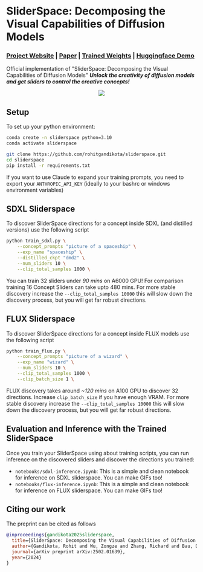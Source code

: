 # SliderSpace: Decomposing the Visual Capabilities of Diffusion Models
### [Project Website](https://sliderspace.baulab.info) | [Paper](https://arxiv.org/pdf/2502.01639) | [Trained Weights](https://sliderspace.baulab.info/sliderspace_weights/) | [Huggingface Demo](https://huggingface.co/spaces/baulab/SliderSpace)

Official implementation of "SliderSpace: Decomposing the Visual Capabilities of Diffusion Models"
***Unlock the creativity of diffusion models and get sliders to control the creative concepts!*** <br>

<div align='center'>
<img src = 'images/twitter_teaser.gif'>
</div>


## Setup
To set up your python environment:

```bash
conda create -n sliderspace python=3.10
conda activate sliderspace

git clone https://github.com/rohitgandikota/sliderspace.git
cd sliderspace
pip install -r requirements.txt
```

If you want to use Claude to expand your training prompts, you need to export your `ANTHROPIC_API_KEY` (ideally to your bashrc or windows environment variables)

## SDXL Sliderspace
To discover SliderSpace directions for a concept inside SDXL (and distilled versions) use the following script

```bash
python train_sdxl.py \
    --concept_prompts "picture of a spaceship" \
    --exp_name "spaceship" \
    --distilled_ckpt "dmd2" \
    --num_sliders 10 \
    --clip_total_samples 1000 \
```
You can train 32 sliders under *90 mins* on A6000 GPU! For comparison training 16 Concept Sliders can take upto 480 mins. For more stable discovery increase the `--clip_total_samples 10000` this will slow down the discovery process, but you will get far robust directions.

## FLUX Sliderspace
To discover SliderSpace directions for a concept inside FLUX models use the following script

```bash
python train_flux.py \
    --concept_prompts "picture of a wizard" \
    --exp_name "wizard" \
    --num_sliders 10 \
    --clip_total_samples 1000 \
    --clip_batch_size 1 \ 
```
FLUX discovery takes around *~120 mins* on A100 GPU to discover 32 directions. Increase `clip_batch_size` if you have enough VRAM. For more stable discovery increase the `--clip_total_samples 10000` this will slow down the discovery process, but you will get far robust directions.

## Evaluation and Inference with the Trained SliderSpace
Once you train your SliderSpace using about training scripts, you can run inference on the discovered sliders and discover the directions you trained:
- `notebooks/sdxl-inference.ipynb`: This is a simple and clean notebook for inference on SDXL sliderspace. You can make GIFs too! 
- `notebooks/flux-inference.ipynb`: This is a simple and clean notebook for inference on FLUX sliderspace. You can make GIFs too! 


## Citing our work
The preprint can be cited as follows
```bibtex
@inproceedings{gandikota2025sliderspace,
  title={SliderSpace: Decomposing the Visual Capabilities of Diffusion Models},
  author={Gandikota, Rohit and Wu, Zongze and Zhang, Richard and Bau, David and Shechtman, Eli and Kolkin, Nick},
  journal={arXiv preprint arXiv:2502.01639},
  year={2024}
}
```